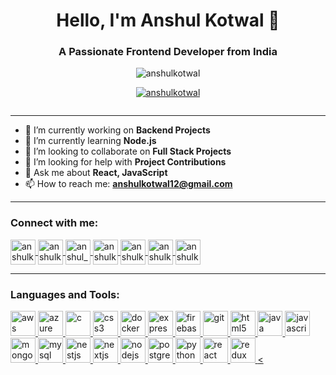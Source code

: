 <h1 align="center">Hello, I'm Anshul Kotwal 👋</h1>
<h3 align="center">A Passionate Frontend Developer from India</h3>

<p align="center">
  <img src="https://komarev.com/ghpvc/?username=anshulkotwal&label=Profile%20views&color=0e75b6&style=flat" alt="anshulkotwal" />
</p>

<p align="center">
  <a href="https://github.com/ryo-ma/github-profile-trophy">
    <img src="https://github-profile-trophy.vercel.app/?username=anshulkotwal&theme=dracula" alt="anshulkotwal" />
  </a>
</p>

<p align="center">
  <a href="https://twitter.com/" target="blank">
    <img src="https://img.shields.io/twitter/follow/?logo=twitter&style=for-the-badge" alt="" />
  </a>
</p>

---

- 🔭 I’m currently working on **Backend Projects**
- 🌱 I’m currently learning **Node.js**
- 👯 I’m looking to collaborate on **Full Stack Projects**
- 🤝 I’m looking for help with **Project Contributions**
- 💬 Ask me about **React, JavaScript**
- 📫 How to reach me: **anshulkotwal12@gmail.com**

---

<h3 align="left">Connect with me:</h3>
<p align="left">
  <a href="https://linkedin.com/in/anshulkotwal" target="blank">
    <img align="center" src="https://img.icons8.com/color/48/000000/linkedin.png" alt="anshulkotwal" height="40" width="40" />
  </a>
  <a href="https://fb.com/anshulkotwal" target="blank">
    <img align="center" src="https://img.icons8.com/color/48/000000/facebook-new.png" alt="anshulkotwal" height="40" width="40" />
  </a>
  <a href="https://instagram.com/anshul_kotwal" target="blank">
    <img align="center" src="https://img.icons8.com/color/48/000000/instagram-new.png" alt="anshul_kotwal" height="40" width="40" />
  </a>
  <a href="https://www.codechef.com/users/anshulkotwal" target="blank">
    <img align="center" src="https://img.icons8.com/color/48/000000/codechef.png" alt="anshulkotwal" height="40" width="40" />
  </a>
  <a href="https://www.hackerrank.com/anshulkotwal" target="blank">
    <img align="center" src="https://img.icons8.com/color/48/000000/hackerrank.png" alt="anshulkotwal" height="40" width="40" />
  </a>
  <a href="https://codeforces.com/profile/anshulkotwal12" target="blank">
    <img align="center" src="https://img.icons8.com/color/48/000000/codeforces.png" alt="anshulkotwal12" height="40" width="40" />
  </a>
  <a href="https://www.leetcode.com/anshulkotwal" target="blank">
    <img align="center" src="https://img.icons8.com/color/48/000000/leetcode.png" alt="anshulkotwal" height="40" width="40" />
  </a>
</p>

---

<h3 align="left">Languages and Tools:</h3>
<p align="left">
  <a href="https://aws.amazon.com" target="_blank" rel="noreferrer">
    <img src="https://img.icons8.com/color/48/000000/amazon-web-services.png" alt="aws" width="40" height="40" />
  </a>
  <a href="https://azure.microsoft.com/en-in/" target="_blank" rel="noreferrer">
    <img src="https://img.icons8.com/color/48/000000/azure.png" alt="azure" width="40" height="40" />
  </a>
  <a href="https://www.cprogramming.com/" target="_blank" rel="noreferrer">
    <img src="https://img.icons8.com/color/48/000000/c-programming.png" alt="c" width="40" height="40" />
  </a>
  <a href="https://www.w3schools.com/css/" target="_blank" rel="noreferrer">
    <img src="https://img.icons8.com/color/48/000000/css3.png" alt="css3" width="40" height="40" />
  </a>
  <a href="https://www.docker.com/" target="_blank" rel="noreferrer">
    <img src="https://img.icons8.com/color/48/000000/docker.png" alt="docker" width="40" height="40" />
  </a>
  <a href="https://expressjs.com" target="_blank" rel="noreferrer">
    <img src="https://img.icons8.com/color/48/000000/express.png" alt="express" width="40" height="40" />
  </a>
  <a href="https://firebase.google.com/" target="_blank" rel="noreferrer">
    <img src="https://img.icons8.com/color/48/000000/firebase.png" alt="firebase" width="40" height="40" />
  </a>
  <a href="https://git-scm.com/" target="_blank" rel="noreferrer">
    <img src="https://img.icons8.com/color/48/000000/git.png" alt="git" width="40" height="40" />
  </a>
  <a href="https://www.w3.org/html/" target="_blank" rel="noreferrer">
    <img src="https://img.icons8.com/color/48/000000/html-5.png" alt="html5" width="40" height="40" />
  </a>
  <a href="https://www.java.com" target="_blank" rel="noreferrer">
    <img src="https://img.icons8.com/color/48/000000/java-coffee-cup-logo.png" alt="java" width="40" height="40" />
  </a>
  <a href="https://developer.mozilla.org/en-US/docs/Web/JavaScript" target="_blank" rel="noreferrer">
    <img src="https://img.icons8.com/color/48/000000/javascript.png" alt="javascript" width="40" height="40" />
  </a>
  <a href="https://www.mongodb.com/" target="_blank" rel="noreferrer">
    <img src="https://img.icons8.com/color/48/000000/mongodb.png" alt="mongodb" width="40" height="40" />
  </a>
  <a href="https://www.mysql.com/" target="_blank" rel="noreferrer">
    <img src="https://img.icons8.com/color/48/000000/mysql.png" alt="mysql" width="40" height="40" />
  </a>
  <a href="https://nestjs.com/" target="_blank" rel="noreferrer">
    <img src="https://img.icons8.com/color/48/000000/nestjs.png" alt="nestjs" width="40" height="40" />
  </a>
  <a href="https://nextjs.org/" target="_blank" rel="noreferrer">
    <img src="https://img.icons8.com/color/48/000000/nextjs.png" alt="nextjs" width="40" height="40" />
  </a>
  <a href="https://nodejs.org" target="_blank" rel="noreferrer">
    <img src="https://img.icons8.com/color/48/000000/nodejs.png" alt="nodejs" width="40" height="40" />
  </a>
  <a href="https://www.postgresql.org" target="_blank" rel="noreferrer">
    <img src="https://img.icons8.com/color/48/000000/postgresql.png" alt="postgresql" width="40" height="40" />
  </a>
  <a href="https://www.python.org" target="_blank" rel="noreferrer">
    <img src="https://img.icons8.com/color/48/000000/python.png" alt="python" width="40" height="40" />
  </a>
  <a href="https://reactjs.org/" target="_blank" rel="noreferrer">
    <img src="https://img.icons8.com/color/48/000000/react-native.png" alt="react" width="40" height="40" />
  </a>
  <a href="https://redux.js.org" target="_blank" rel="noreferrer">
    <img src="https://img.icons8.com/color/48/000000/redux.png" alt="redux" width="40" height="40" />
  </a>
  <a href="https://www.sqlite.org/" target="_blank" rel="noreferrer">
    <
